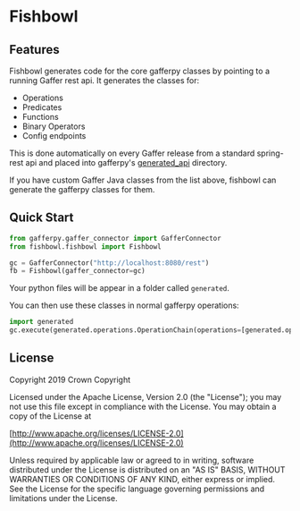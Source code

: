 # Fishbowl

## Features
Fishbowl generates code for the core gafferpy classes by pointing to a running Gaffer rest api.
It generates the classes for:

- Operations
- Predicates
- Functions
- Binary Operators
- Config endpoints

This is done automatically on every Gaffer release from a standard spring-rest api and placed into gafferpy's [generated_api](../gafferpy/generated_api) directory.

If you have custom Gaffer Java classes from the list above, fishbowl can generate the gafferpy classes for them.

## Quick Start

```python
from gafferpy.gaffer_connector import GafferConnector
from fishbowl.fishbowl import Fishbowl

gc = GafferConnector("http://localhost:8080/rest")
fb = Fishbowl(gaffer_connector=gc)
```
Your python files will be appear in a folder called `generated`.

You can then use these classes in normal gafferpy operations:
```python
import generated
gc.execute(generated.operations.OperationChain(operations=[generated.operations.GetAllElements(), generated.operations.Count()]))
```

## License

Copyright 2019 Crown Copyright

Licensed under the Apache License, Version 2.0 \(the "License"\); you may not use this file except in compliance with the License. You may obtain a copy of the License at

[http://www.apache.org/licenses/LICENSE-2.0](http://www.apache.org/licenses/LICENSE-2.0)

Unless required by applicable law or agreed to in writing, software distributed under the License is distributed on an "AS IS" BASIS, WITHOUT WARRANTIES OR CONDITIONS OF ANY KIND, either express or implied. See the License for the specific language governing permissions and limitations under the License.
